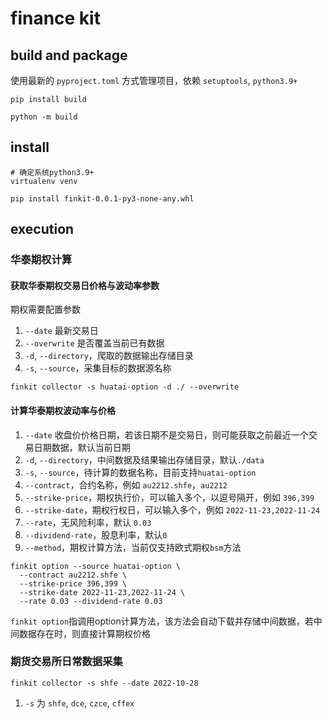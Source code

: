 # finance kit

## build and package

使用最新的 `pyproject.toml` 方式管理项目，依赖 `setuptools`, `python3.9+`

```shell
pip install build

python -m build
```

## install

```shell
# 确定系统python3.9+
virtualenv venv

pip install finkit-0.0.1-py3-none-any.whl
```

## execution

### 华泰期权计算

#### 获取华泰期权交易日价格与波动率参数

期权需要配置参数

1. `--date` 最新交易日
2. `--overwrite` 是否覆盖当前已有数据
3. `-d`, `--directory`，爬取的数据输出存储目录
4. `-s`, `--source`，采集目标的数据源名称

```shell
finkit collector -s huatai-option -d ./ --overwrite
```

#### 计算华泰期权波动率与价格

1. `--date` 收盘价价格日期，若该日期不是交易日，则可能获取之前最近一个交易日期数据，默认当前日期
2. `-d`, `--directory`，中间数据及结果输出存储目录，默认`./data`
3. `-s`, `--source`，待计算的数据名称，目前支持`huatai-option`
4. `--contract`，合约名称，例如 `au2212.shfe`，`au2212`
5. `--strike-price`，期权执行价，可以输入多个，以逗号隔开，例如 `396,399`
6. `--strike-date`，期权行权日，可以输入多个，例如 `2022-11-23,2022-11-24`
7. `--rate`，无风险利率，默认 `0.03`
8. `--dividend-rate`，股息利率，默认`0`
9. `--method`，期权计算方法，当前仅支持欧式期权`bsm`方法

```shell
finkit option --source huatai-option \
  --contract au2212.shfe \
  --strike-price 396,399 \
  --strike-date 2022-11-23,2022-11-24 \
  --rate 0.03 --dividend-rate 0.03
```

`finkit option`指调用option计算方法，该方法会自动下载并存储中间数据，若中间数据存在时，则直接计算期权价格

### 期货交易所日常数据采集

```shell
finkit collector -s shfe --date 2022-10-28
```

1. `-s` 为 `shfe`, `dce`, `czce`, `cffex`
